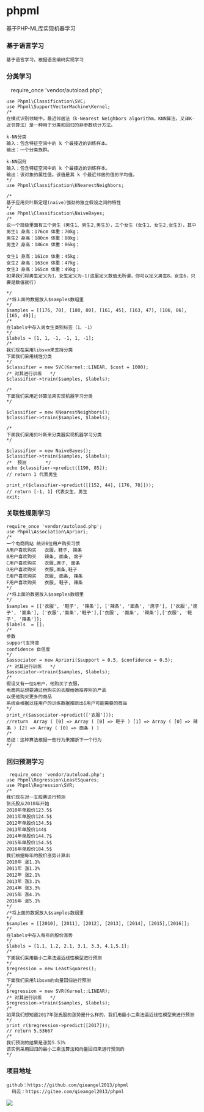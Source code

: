 # phpml
基于PHP-ML库实现机器学习
### 基于语言学习
    基于语言学习，根据语言编码实现学习
### 分类学习
    require_once 'vendor/autoload.php';

    use Phpml\Classification\SVC;
    use Phpml\SupportVectorMachine\Kernel;
    /*
    在模式识别领域中，最近邻居法（k-Nearest Neighbors algorithm，KNN算法，又译K-近邻算法）是一种用于分类和回归的非参数统计方法。

    k-NN分类 
    输入：包含特征空间中的 k 个最接近的训练样本。 
    输出：一个分类族群。

    k-NN回归 
    输入：包含特征空间中的 k 个最接近的训练样本。 
    输出：该对象的属性值。该值是其 k 个最近邻居的值的平均值。
    */
    use Phpml\Classification\KNearestNeighbors;

    /*
    基于应用贝叶斯定理(naive)强劲的独立假设之间的特性
    */
    use Phpml\Classification\NaiveBayes;
    /*
    说一个班级里面有三个男生（男生1、男生2,男生3），三个女生（女生1、女生2,女生3），其中
    男生1 身高：176cm 体重：70kg；
    男生2 身高：180cm 体重：80kg；
    男生2 身高：186cm 体重：86kg；

    女生1 身高：161cm 体重：45kg；
    女生2 身高：163cm 体重：47kg；
    女生3 身高：165cm 体重：49kg；
    如果我们将男生定义为1，女生定义为-1(这里定义数值无所谓，你可以定义男生8，女生6，只要是数值就行)

    */
    /*将上面的数据放入$samples数组里
    */
    $samples = [[176, 70], [180, 80], [161, 45], [163, 47], [186, 86], [165, 49]];
    /*
    在labels中存入男女生类别标签（1、-1）
    */
    $labels = [1, 1, -1, -1, 1, -1];
    /*
    我们现在采用libsvm来支持分类
    下面我们采用线性分类
    */
    $classifier = new SVC(Kernel::LINEAR, $cost = 1000);
    /* 对其进行训练   */
    $classifier->train($samples, $labels);

    /*
    下面我们采用近邻算法来实现机器学习分类
    */

    $classifier = new KNearestNeighbors();
    $classifier->train($samples, $labels);

    /*
    下面我们采用贝叶斯来分类器实现机器学习分类
    */

    $classifier = new NaiveBayes();
    $classifier->train($samples, $labels);
    /*  预测       */
    echo $classifier->predict([190, 85]);
    // return 1 代表男生

    print_r($classifier->predict([[152, 44], [176, 78]]));
    // return [-1, 1] 代表女生、男生
    exit;
 ### 关联性规则学习
    require_once 'vendor/autoload.php';
    use Phpml\Association\Apriori;
    /*
    一个电商网站 统计6位用户购买习惯
    A用户喜欢购买   衣服，鞋子, 辣条
    B用户喜欢购买   辣条, 面条, 席子
    C用户喜欢购买   衣服,席子, 面条
    D用户喜欢购买   衣服,面条,鞋子
    E用户喜欢购买   衣服, 面条, 辣条
    F用户喜欢购买   衣服, 鞋子, 辣条
    */
    /*将上面的数据放入$samples数组里
    */
    $samples = [['衣服', '鞋子', '辣条'], ['辣条', '面条', '席子'], ['衣服','席子', '面条'], ['衣服','面条','鞋子'],['衣服', '面条', '辣条'],['衣服', '鞋子', '辣条']];
    $labels  = [];
    /*
    参数 
    support支持度
    confidence 自信度 
    */
    $associator = new Apriori($support = 0.5, $confidence = 0.5);
    /* 对其进行训练   */
    $associator->train($samples, $labels);
    /*
    假设又有一位G用户，他购买了衣服，
    电商网站想要通过他购买的衣服给她推荐别的产品
    以便他购买更多的商品
    系统会根据以往用户的训练数据推断出G用户可能需要的商品
    */
    print_r($associator->predict(['衣服']));
    //return  Array ( [0] => Array ( [0] => 鞋子 ) [1] => Array ( [0] => 辣条 ) [2] => Array ( [0] => 面条 ) )
    /*
    总结：这种算法根据一些行为来推断下一个行为
    */
 ### 回归预测学习
     require_once 'vendor/autoload.php';
    use Phpml\Regression\LeastSquares;
    use Phpml\Regression\SVR;
    /*
    我们现在对一支股票进行预测
    张氏股从2010年开始
    2010年单股价123.5$
    2011年单股价124.5$
    2012年单股价134.5$
    2013年单股价144$
    2014年单股价144.7$
    2015年单股价154.5$
    2016年单股价184.5$
    我们根据每年的股价涨势计算出
    2010年 涨1.1%
    2011年 涨1.2%
    2012年 涨2.1%
    2013年 涨3.1%
    2014年 涨3.3%
    2015年 涨4.1%
    2016年 涨5.1%
    */
    /*将上面的数据放入$samples数组里
    */
    $samples = [[2010], [2011], [2012], [2013], [2014], [2015],[2016]];
    /*
    在labels中存入每年的股价涨势
    */
    $labels = [1.1, 1.2, 2.1, 3.1, 3.3, 4.1,5.1];
    /*
    下面我们采用最小二乘法逼近线性模型进行预测
    */
    $regression = new LeastSquares();
    /*
    下面我们采用libsvm的向量回归进行预测
    */
    $regression = new SVR(Kernel::LINEAR);
    /* 对其进行训练   */
    $regression->train($samples, $labels);
    /*
    如果我们想知道2017年张氏股的涨势是什么样的，我们用最小二乘法逼近线性模型来进行预测
    */
    print_r($regression->predict([2017]));
    // return 5.53667
    /*
    我们预测的结果是涨势5.53%
    该实例采用回归的最小二乘法算法和向量回归来进行预测的
    */
    
 ### 项目地址
    github：https://github.com/qieangel2013/phpml
      码云：https://gitee.com/qieangel2013/phpml
 ![](https://github.com/qieangel2013/zys/blob/master/public/images/pw.jpg)
